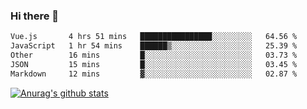 ### Hi there 👋



<!--
**webB1an/webB1an** is a ✨ _special_ ✨ repository because its `README.md` (this file) appears on your GitHub profile.

Here are some ideas to get you started:

- 🔭 I’m currently working on ...
- 🌱 I’m currently learning ...
- 👯 I’m looking to collaborate on ...
- 🤔 I’m looking for help with ...
- 💬 Ask me about ...
- 📫 How to reach me: ...
- 😄 Pronouns: ...
- ⚡ Fun fact: ...
-->

<!--START_SECTION:waka-->

```txt
Vue.js       4 hrs 51 mins   ████████████████░░░░░░░░░   64.56 %
JavaScript   1 hr 54 mins    ██████▒░░░░░░░░░░░░░░░░░░   25.39 %
Other        16 mins         █░░░░░░░░░░░░░░░░░░░░░░░░   03.73 %
JSON         15 mins         █░░░░░░░░░░░░░░░░░░░░░░░░   03.45 %
Markdown     12 mins         ▓░░░░░░░░░░░░░░░░░░░░░░░░   02.87 %
```

<!--END_SECTION:waka-->


[![Anurag's github stats](https://github-readme-stats.vercel.app/api?username=webB1an&show_icons=true&theme=radical)](https://github.com/anuraghazra/github-readme-stats)

